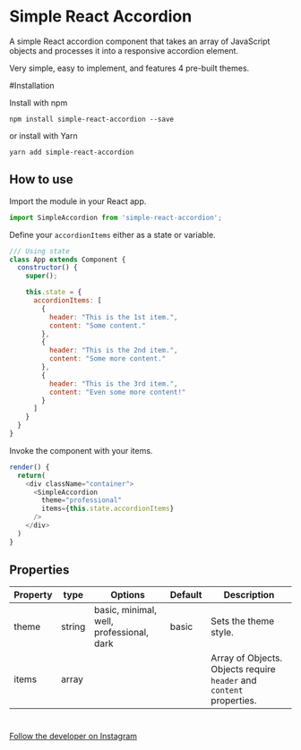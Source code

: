 # Simple React Accordion

A simple React accordion component that takes an array of JavaScript objects and processes it into a responsive accordion element. 

Very simple, easy to implement, and features 4 pre-built themes.

#Installation
  
  Install with npm

    npm install simple-react-accordion --save

  or install with Yarn

    yarn add simple-react-accordion

## How to use

Import the module in your React app.
```javascript
import SimpleAccordion from 'simple-react-accordion';
```

Define your `accordionItems` either as a state or variable.

```javascript
/// Using state
class App extends Component {
  constructor() {
    super();

    this.state = {
      accordionItems: [
        {
          header: "This is the 1st item.",
          content: "Some content."
        },
        {
          header: "This is the 2nd item.",
          content: "Some more content."
        },
        {
          header: "This is the 3rd item.",
          content: "Even some more content!"
        }
      ]
    }
  }
}
```

Invoke the component with your items.

```javascript
render() {
  return(
    <div className="container">
      <SimpleAccordion 
        theme="professional"
        items={this.state.accordionItems}
      />
    </div>
  )
}
```

## Properties

Property | type | Options | Default | Description
--- | --- | --- | --- | --- |
theme | string | basic, minimal, well, professional, dark | basic | Sets the theme style.
items | array | | | Array of Objects. Objects require `header` and `content` properties.


#

[Follow the developer on Instagram](https://www.instagram.com/just_soak_it_in)